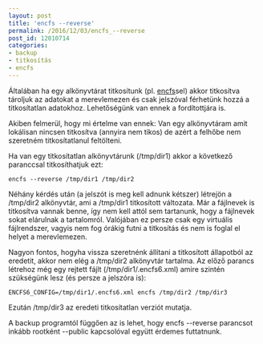 ```yaml
---
layout: post
title: 'encfs --reverse'
permalink: /2016/12/03/encfs_--reverse
post_id: 12010714
categories: 
- backup
- titkosítás
- encfs
---
```


Általában ha egy alkönyvtárat titkosítunk (pl. 
[encfs](/2010/01/19/encfs)sel) akkor titkosítva tároljuk az adatokat a merevlemezen és csak jelszóval férhetünk hozzá a titkosítatlan adatokhoz. Lehetőségünk van ennek a fordítottjára is.

Akiben felmerül, hogy mi értelme van ennek: Van egy alkönyvtáram amit lokálisan nincsen titkosítva (annyira nem tikos) de azért a felhőbe nem szeretném titkosítatlanul feltölteni.

Ha van egy titkosítatlan alkönyvtárunk (/tmp/dir1) akkor a következő paranccsal titkosíthatjuk ezt:

```
encfs --reverse /tmp/dir1 /tmp/dir2
```

Néhány kérdés után (a jelszót is meg kell adnunk kétszer) létrejön a /tmp/dir2 alkönyvtár, ami a /tmp/dir1 titkosított változata. Már a fájlnevek is titkosítva vannak benne, így nem kell attól sem tartanunk, hogy a fájlnevek sokat elárulnak a tartalomról. Valójában ez persze csak egy virtuális fájlrendszer, vagyis nem fog órákig futni a titkosítás és nem is foglal el helyet a merevlemezen.

Nagyon fontos, hogyha vissza szeretnénk állítani a titkosított állapotból az eredetit, akkor nem elég a /tmp/dir2 alkönyvtár tartalma. Az előző parancs létrehoz még egy rejtett fájlt (/tmp/dir1/.encfs6.xml) amire szintén szükségünk lesz (és persze a jelszóra is):

```
ENCFS6_CONFIG=/tmp/dir1/.encfs6.xml encfs /tmp/dir2 /tmp/dir3
```

Ezután /tmp/dir3 az eredeti titkosítatlan verziót mutatja.

A backup programtól függően az is lehet, hogy encfs --reverse parancsot inkább rootként --public kapcsolóval együtt érdemes futtatnunk.

 

 